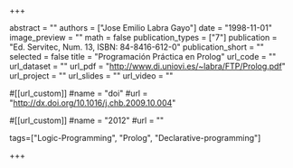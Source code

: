 +++

abstract = "" 
authors = ["Jose Emilio Labra Gayo"]
date = "1998-11-01"
image_preview = ""
math = false
publication_types = ["7"]
publication = "Ed. Servitec, Num. 13, ISBN: 84-8416-612-0"
publication_short = ""
selected = false
title = "Programación Práctica en Prolog"
url_code = ""
url_dataset = ""
url_pdf = "http://www.di.uniovi.es/~labra/FTP/Prolog.pdf"
url_project = ""
url_slides = ""
url_video = ""

#[[url_custom]]
#name = "doi"
#url = "http://dx.doi.org/10.1016/j.chb.2009.10.004"

#[[url_custom]]
#name = "2012"
#url = ""

tags=["Logic-Programming", "Prolog", "Declarative-programming"]

+++


